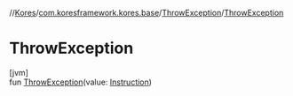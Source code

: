 //[Kores](../../../index.md)/[com.koresframework.kores.base](../index.md)/[ThrowException](index.md)/[ThrowException](-throw-exception.md)

# ThrowException

[jvm]\
fun [ThrowException](-throw-exception.md)(value: [Instruction](../../com.koresframework.kores/-instruction/index.md))
